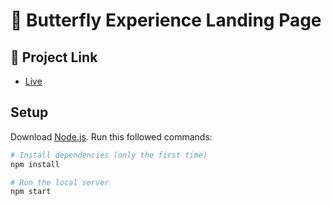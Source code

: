 # 🦋 Butterfly Experience Landing Page

## 🔗 Project Link
- [Live](https://butterfly-experience.vercel.app/)

## Setup
Download [Node.js](https://nodejs.org/en/download/).
Run this followed commands:

``` bash
# Install dependencies (only the first time)
npm install

# Run the local server
npm start

```

